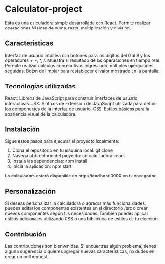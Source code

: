 # Calculator-project
Esta es una calculadora simple desarrollada con React. Permite realizar operaciones básicas de suma, resta, multiplicación y división.

## Características
  Interfaz de usuario intuitiva con botones para los dígitos del 0 al 9 y los operadores +, -, *, /.
  Muestra el resultado de las operaciones en tiempo real.
  Permite realizar cálculos consecutivos ingresando múltiples operaciones seguidas.
  Botón de limpiar para restablecer el valor mostrado en la pantalla.

## Tecnologías utilizadas
  React: Librería de JavaScript para construir interfaces de usuario interactivas.
  JSX: Sintaxis de extensión de JavaScript utilizada para definir los componentes de la interfaz de usuario.
  CSS: Estilos básicos para la apariencia visual de la calculadora.

## Instalación
Sigue estos pasos para ejecutar el proyecto localmente:

1. Clona el repositorio en tu máquina local: 
    git clone <URL del repositorio>
2. Navega al directorio del proyecto:
    cd calculadora-react
3. Instala las dependencias:
    npm install
4. Inicia la aplicación:
    npm start

La calculadora estará disponible en http://localhost:3000 en tu navegador.

## Personalización
Si deseas personalizar la calculadora o agregar más funcionalidades, puedes editar los componentes existentes en el directorio /src o crear nuevos componentes según tus necesidades. También puedes aplicar estilos adicionales utilizando CSS o una biblioteca de estilos de tu elección.

## Contribución
Las contribuciones son bienvenidas. Si encuentras algún problema, tienes alguna sugerencia o quieres agregar nuevas características, no dudes en crear un pull request.
